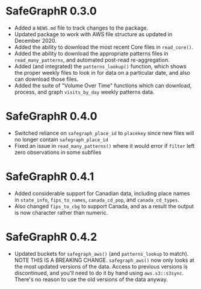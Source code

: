 # SafeGraphR 0.3.0

* Added a `NEWS.md` file to track changes to the package.
* Updated package to work with AWS file structure as updated in December 2020.
* Added the ability to download the most recent Core files in `read_core()`.
* Added the ability to download the appropriate patterns files in `read_many_patterns`, and automated post-read re-aggregation.
* Added (and integrated) the `patterns_lookup()` function, which shows the proper weekly files to look in for data on a particular date, and also can download those files.
* Added the suite of "Volume Over Time" functions which can download, process, and graph `visits_by_day` weekly patterns data.

# SafeGraphR 0.4.0

* Switched reliance on `safegraph_place_id` to `placekey` since new files will no longer contain `safegraph_place_id`
* Fixed an issue in `read_many_patterns()` where it would error if `filter` left zero observations in some subfiles

# SafeGraphR 0.4.1

* Added considerable support for Canadian data, including place names in `state_info`, `fips_to_names`, `canada_cd_pop`, and `canada_cd_types`.
* Also changed `fips_to_cbg` to support Canada, and as a result the output is now character rather than numeric.

# SafeGraphR 0.4.2

* Updated buckets for `safegraph_aws()` (and `patterns_lookup` to match). NOTE THIS IS A BREAKING CHANGE. `safegraph_aws()` now only looks at the most updated versions of the data. Access to previous versions is discontinued, and you'll need to do it by hand using `aws.s3::s3sync`. There's no reason to use the old versions of the data anyway.
